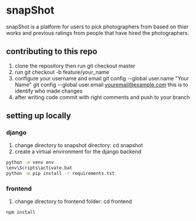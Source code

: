 # snapShot

snapShot is a platform for users to pick photographers from based on thier works and previous ratings from people that have hired the photographers.

## contributing to this repo

1. clone the repository then run git checkout master
2. run git checkout -b feature/your_name
3. configure your username and email git config --global user.name "Your Name" git config --global user.email youremail@example.com this is to identify who made changes
4. after writing code commit with right comments and push to your branch


## setting up locally

### django
1. change directory to snapshot directory: cd snapshot
2. create a virtual environment for the django backend
```bash
python -m venv env
\env\Scripts\activate.bat
python -m pip install -r requirements.txt
```

### frontend
1. change directory to frontend folder: cd frontend
```bash
npm install
```